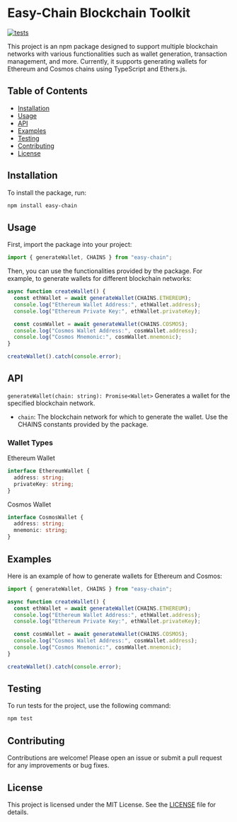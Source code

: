 # Easy-Chain Blockchain Toolkit

[![tests](https://github.com/truethari/easy-chain/actions/workflows/pull-request.yaml/badge.svg?branch=master)](https://github.com/truethari/easy-chain/actions/workflows/pull-request.yaml)

This project is an npm package designed to support multiple blockchain networks with various functionalities such as wallet generation, transaction management, and more. Currently, it supports generating wallets for Ethereum and Cosmos chains using TypeScript and Ethers.js.

## Table of Contents

- [Installation](#installation)
- [Usage](#usage)
- [API](#api)
- [Examples](#examples)
- [Testing](#testing)
- [Contributing](#contributing)
- [License](#license)

## Installation

To install the package, run:

```bash
npm install easy-chain
```

## Usage

First, import the package into your project:

```ts
import { generateWallet, CHAINS } from "easy-chain";
```

Then, you can use the functionalities provided by the package. For example, to generate wallets for different blockchain networks:

```ts
async function createWallet() {
  const ethWallet = await generateWallet(CHAINS.ETHEREUM);
  console.log("Ethereum Wallet Address:", ethWallet.address);
  console.log("Ethereum Private Key:", ethWallet.privateKey);

  const cosmWallet = await generateWallet(CHAINS.COSMOS);
  console.log("Cosmos Wallet Address:", cosmWallet.address);
  console.log("Cosmos Mnemonic:", cosmWallet.mnemonic);
}

createWallet().catch(console.error);
```

## API

`generateWallet(chain: string): Promise<Wallet>`
Generates a wallet for the specified blockchain network.

- `chain`: The blockchain network for which to generate the wallet. Use the CHAINS constants provided by the package.

### Wallet Types

Ethereum Wallet

```ts
interface EthereumWallet {
  address: string;
  privateKey: string;
}
```

Cosmos Wallet

```ts
interface CosmosWallet {
  address: string;
  mnemonic: string;
}
```

## Examples

Here is an example of how to generate wallets for Ethereum and Cosmos:

```ts
import { generateWallet, CHAINS } from "easy-chain";

async function createWallet() {
  const ethWallet = await generateWallet(CHAINS.ETHEREUM);
  console.log("Ethereum Wallet Address:", ethWallet.address);
  console.log("Ethereum Private Key:", ethWallet.privateKey);

  const cosmWallet = await generateWallet(CHAINS.COSMOS);
  console.log("Cosmos Wallet Address:", cosmWallet.address);
  console.log("Cosmos Mnemonic:", cosmWallet.mnemonic);
}

createWallet().catch(console.error);
```

## Testing

To run tests for the project, use the following command:

```bash
npm test
```

## Contributing

Contributions are welcome! Please open an issue or submit a pull request for any improvements or bug fixes.

## License

This project is licensed under the MIT License. See the [LICENSE](https://github.com/truethari/easy-chain/blob/master/LICENSE) file for details.

